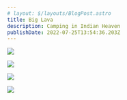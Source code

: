 ```yaml
---
# layout: $/layouts/BlogPost.astro
title: Big Lava
description: Camping in Indian Heaven
publishDate: 2022-07-25T13:54:36.203Z
---
```

![](/images/uploads/p7230039.jpg)

![](/images/uploads/p7230042.jpg)

![](/images/uploads/p7230108.jpg)

![](/images/uploads/p7240114.jpg)